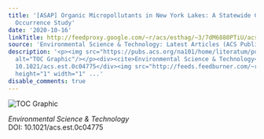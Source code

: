 ```yaml
---
title: '[ASAP] Organic Micropollutants in New York Lakes: A Statewide Citizen Science
  Occurrence Study'
date: '2020-10-16'
linkTitle: http://feedproxy.google.com/~r/acs/esthag/~3/7dM6880PTiU/acs.est.0c04775
source: 'Environmental Science & Technology: Latest Articles (ACS Publications)'
description: '<p><img src="https://pubs.acs.org/na101/home/literatum/publisher/achs/journals/content/esthag/0/esthag.ahead-of-print/acs.est.0c04775/20201016/images/medium/es0c04775_0006.gif"
  alt="TOC Graphic"/></p><div><cite>Environmental Science & Technology</cite></div><div>DOI:
  10.1021/acs.est.0c04775</div><img src="http://feeds.feedburner.com/~r/acs/esthag/~4/7dM6880PTiU"
  height="1" width="1" ...'
disable_comments: true
---
```

<p><img src="https://pubs.acs.org/na101/home/literatum/publisher/achs/journals/content/esthag/0/esthag.ahead-of-print/acs.est.0c04775/20201016/images/medium/es0c04775_0006.gif" alt="TOC Graphic"/></p><div><cite>Environmental Science & Technology</cite></div><div>DOI: 10.1021/acs.est.0c04775</div><img src="http://feeds.feedburner.com/~r/acs/esthag/~4/7dM6880PTiU" height="1" width="1" ...
